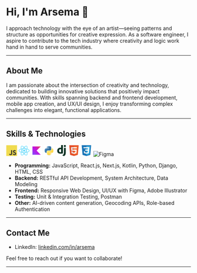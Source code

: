 # Hi, I'm Arsema 👋

I approach technology with the eye of an artist—seeing patterns and structure as opportunities for creative expression. As a software engineer, I aspire to contribute to the tech industry where creativity and logic work hand in hand to serve communities.

---

## About Me

I am passionate about the intersection of creativity and technology, dedicated to building innovative solutions that positively impact communities. With skills spanning backend and frontend development, mobile app creation, and UX/UI design, I enjoy transforming complex challenges into elegant, functional applications.

---

## Skills & Technologies

<p>
  <img alt="JavaScript" src="https://raw.githubusercontent.com/devicons/devicon/master/icons/javascript/javascript-original.svg" width="30" height="30"/>
  <img alt="React" src="https://raw.githubusercontent.com/devicons/devicon/master/icons/react/react-original.svg" width="30" height="30"/>
  <img alt="Kotlin" src="https://raw.githubusercontent.com/devicons/devicon/master/icons/kotlin/kotlin-original.svg" width="30" height="30"/>
  <img alt="Python" src="https://raw.githubusercontent.com/devicons/devicon/master/icons/python/python-original.svg" width="30" height="30"/>
  <img alt="Django" src="https://raw.githubusercontent.com/devicons/devicon/master/icons/django/django-plain.svg" width="30" height="30"/>
  <img alt="HTML5" src="https://raw.githubusercontent.com/devicons/devicon/master/icons/html5/html5-original.svg" width="30" height="30"/>
  <img alt="CSS3" src="https://raw.githubusercontent.com/devicons/devicon/master/icons/css3/css3-original.svg" width="30" height="30"/>
  <img alt="Figma" src="https://cdn.jsdelivr.net/gh/devicons/devicon/icons/figma/figma-original.svg" width="30" height="30"/>

</p>

- **Programming:** JavaScript, React.js, Next.js, Kotlin, Python, Django, HTML, CSS  
- **Backend:** RESTful API Development, System Architecture, Data Modeling  
- **Frontend:** Responsive Web Design, UI/UX with Figma, Adobe Illustrator  
- **Testing:** Unit & Integration Testing, Postman  
- **Other:** AI-driven content generation, Geocoding APIs, Role-based Authentication  

---


## Contact Me

- LinkedIn: [linkedin.com/in/arsema]([https://linkedin.com/in/arsema](https://www.linkedin.com/in/arsema-gebremichael-aa387935a/))  

Feel free to reach out if you want to collaborate!

---
